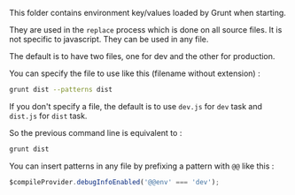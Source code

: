 This folder contains environment key/values loaded by Grunt when starting.

They are used in the `replace` process which is done on all source files. It is not specific to javascript. They can be used in any file.

The default is to have two files, one for dev and the other for production.

You can specify the file to use like this (filename without extension) :

```bash
grunt dist --patterns dist
```

If you don't specify a file, the default is to use `dev.js` for `dev` task and `dist.js` for `dist` task.

So the previous command line is equivalent to :

```bash
grunt dist
```

You can insert patterns in any file by prefixing a pattern with `@@` like this :

```javascript
$compileProvider.debugInfoEnabled('@@env' === 'dev');
```

